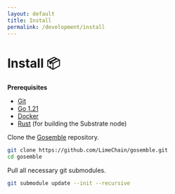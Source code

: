 ```yaml
---
layout: default
title: Install
permalink: /development/install
---
```


# Install 📦

**Prerequisites**

* [Git](https://git-scm.com/downloads)
* [Go 1.21](https://golang.org/doc/install)
* [Docker](https://docs.docker.com/install/)
* [Rust](https://docs.substrate.io/install/) (for building the Substrate node)

Clone the [Gosemble](https://github.com/LimeChain/gosemble.git) repository.

```bash
git clone https://github.com/LimeChain/gosemble.git
cd gosemble
```

Pull all necessary git submodules.

```bash
git submodule update --init --recursive
```
